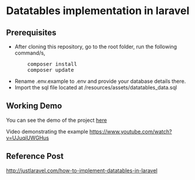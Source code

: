 # Datatables implementation in laravel

## Prerequisites
<ul>
<li>After cloning this repository, go to the root folder, run the following command/s,
<pre>
    composer install
    composer update</pre>
</li>
<li>Rename .env.example to .env and provide your database details there.</li>
<li>Import the sql file located at /resources/assets/datatables_data.sql</li>

</ul>

## Working Demo
You can see the demo of the project <a href="http://demos.justlaravel.com/how-to-implement-datatables-in-laravel">here</a>

Video demonstrating the example https://www.youtube.com/watch?v=UJuqiUWGHus

## Reference Post
<a href="http://justlaravel.com/how-to-implement-datatables-in-laravel">http://justlaravel.com/how-to-implement-datatables-in-laravel
</a>
